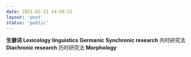 ```yaml
---
date: 2021-02-21 14:56:21
layout: 'post'
status: 'public'
---
```


**生僻词**
**Lexicology**
**linguistics**
**Germanic**
**Synchronic research**        共时研究法
**Diachronic research**        历时研究法
**Morphology**
